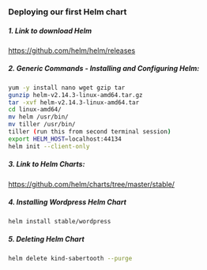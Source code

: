 ### Deploying our first Helm chart

##### 1. Link to download Helm

https://github.com/helm/helm/releases 

##### 2. Generic Commands - Installing and Configuring Helm:

```sh
yum -y install nano wget gzip tar
gunzip helm-v2.14.3-linux-amd64.tar.gz
tar -xvf helm-v2.14.3-linux-amd64.tar
cd linux-amd64/
mv helm /usr/bin/
mv tiller /usr/bin/
tiller (run this from second terminal session)
export HELM_HOST=localhost:44134
helm init --client-only
```

##### 3. Link to Helm Charts:

https://github.com/helm/charts/tree/master/stable/

##### 4. Installing Wordpress Helm Chart

```sh
helm install stable/wordpress
```
##### 5. Deleting Helm Chart

```sh
helm delete kind-sabertooth --purge 
```
